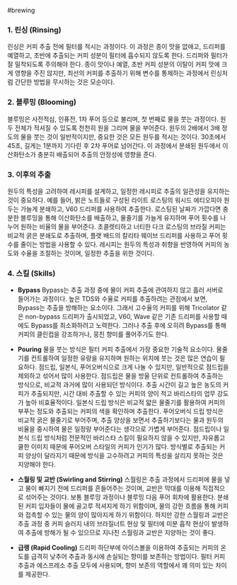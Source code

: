 
#brewing 

### 1. 린싱 (Rinsing)
린싱은 커피 추출 전에 필터를 적시는 과정이다. 이 과정은 종이 맛을 없애고, 드리퍼를 예열하고, 초반에 추출되는 커피 성분이 필터에 흡수되지 않도록 한다. 드리퍼와 필터가 잘 밀착되도록 주의해야 한다. 종이 맛이나 예열, 초반 커피 성분의 이탈이 커피 맛에 크게 영향을 주진 않지만, 최선의 커피를 추출하기 위해 변수를 통제하는 과정에서 린싱처럼 간단한 방법을 무시하는 것은 모순이다.

### 2. 블루밍 (Blooming)
블루밍은 사전적심, 인퓨전, 1차 푸어 등으로 불리며, 첫 번째로 물을 붓는 과정이다. 원두 전체가 적셔질 수 있도록 천천히 원을 그리며 물을 부어준다. 원두의 2배에서 3배 정도의 물을 붓는 것이 일반적이지만, 중요한 것은 모든 원두를 적시는 것이다. 30초에서 45초, 길게는 1분까지 기다린 후 2차 푸어로 넘어간다. 이 과정에서 분쇄된 원두에서 이산화탄소가 충분히 배출되어 추출의 안정성에 영향을 준다.

### 3. 이후의 추출
원두의 특성을 고려하여 레시피를 설계하고, 일정한 레시피로 추출의 일관성을 유지하는 것이 중요하다. 예를 들어, 밝은 노트들로 구성된 라이트 로스팅의 워시드 에티오피아 원두는 가늘게 분쇄하고, V60 드리퍼를 사용하여 추출한다. 로스팅된 날짜가 가깝다면 충분한 블루밍을 통해 이산화탄소를 배출하고, 물줄기를 가늘게 유지하며 푸어 횟수를 나누어 원하는 비율의 물을 부어준다. 초콜렛티하고 너티한 다크 로스팅의 브라질 커피는 비교적 굵은 분쇄도로 추출하며, 플랫 배드의 칼리타 웨이브 드리퍼를 사용하고 푸어 횟수를 줄이는 방법을 사용할 수 있다. 레시피는 원두의 특성과 취향을 반영하여 커피의 농도와 수율을 조절하는 것이며, 일정한 추출을 위한 것이다.

### 4. 스킬 (Skills)

- **Bypass**
  Bypass는 추출 과정 중에 물이 커피 추출에 관여하지 않고 흘러 서버로 들어가는 과정이다. 높은 TDS와 수율로 커피를 추출하려는 관점에서 보면, Bypass는 추출을 방해하는 요소이다. 그래서 고수율의 커피를 위해 Tricolator 같은 non-bypass 드리퍼가 출시되었고, V60, Wave 같은 기존 드리퍼를 사용할 때에도 Bypass를 최소화하려고 노력한다. 그러나 추출 후에 오히려 Bypass를 통해 커피의 클린컵을 강조하거나, 뭉친 향미를 풀어주기도 한다.


- **Pouring**
  물을 붓는 방식은 필터 커피 추출에서 가장 중요한 기술적 요소이다. 물줄기를 컨트롤하여 일정한 유량을 유지하며 원하는 위치에 붓는 것은 많은 연습이 필요하다. 점드립, 일본식, 푸어오버식으로 크게 나눌 수 있지만, 일반적으로 점드립을 제외하고 섞어서 많이 사용한다. 점드립은 물을 방울 단위로 컨트롤하여 추출하는 방식으로, 비교적 과거에 많이 사용되던 방식이다. 추출 시간이 길고 높은 농도의 커피가 추출되지만, 시간 대비 추출할 수 있는 커피의 양이 적고 바리스타의 업무 강도가 높아 비효율적이다. 일본식 드립 방식은 비교적 얇은 물줄기를 활용하여 커피의 부푸는 정도와 추출되는 커피의 색을 확인하며 추출한다. 푸어오버식 드립 방식은 비교적 굵은 물줄기로 부어주며, 추출 양상을 보면서 추출하기보다는 물과 원두의 비율을 중시하여 물은 일정량 부어준다는 생각으로 가볍게 부어준다. 점드립이나 일본식 드립 방식처럼 전문적인 바리스타 스킬이 필요하지 않을 수 있지만, 자유롭고 쿨한 이미지 때문에 푸어오버 스타일의 커피가 인기가 많다. 방식별로 추출되는 커피 양상이 달라지기 때문에 방식을 고수하려고 커피의 특성을 살리지 못하는 것은 지양해야 한다.


- **스월링 및 교반 (Swirling and Stirring)**
  스월링은 추출 과정에서 드리퍼에 물을 넣고 물이 빠지기 전에 드리퍼를 흔들어주는 것이며, 교반은 막대를 이용해 직접적으로 섞어주는 것이다. 보통 블루밍 과정이나 블루밍 다음 푸어 회차에 활용한다. 분쇄된 커피 입자들이 물에 골고루 적셔지게 하기 위함이며, 물의 강한 흐름을 통해 커피와 접촉할 수 있는 물의 양이 많아지게 하기 위함이다. 하지만 강한 스월링과 교반은 추출 과정 중 커피 슬러지 내의 브라질너트 현상 및 필터에 미분 흡착 현상이 발생하여 추출에 방해가 될 수 있으므로 지나친 스월링과 교반은 지양하는 것이 좋다.


- **급랭 (Rapid Cooling)**
  드리퍼 하단부에 아이스볼을 이용하여 추출되는 커피의 온도를 급격히 낮추어 추출과 동시에 손실되는 향미를 보존하는 방법이다. 필터 커피 추출과 에스프레소 추출 모두에 사용되며, 향미 보존의 역할에서 꽤 의미 있는 차이를 제공한다.